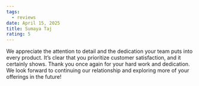 ```yaml
---
tags:
  - reviews
date: April 15, 2025
title: Sumaya Taj
rating: 5
---
```

We appreciate the attention to detail and the dedication your team puts into every product. It’s clear that you prioritize customer satisfaction, and it certainly shows.
Thank you once again for your hard work and dedication. We look forward to continuing our relationship and exploring more of your offerings in the future!
